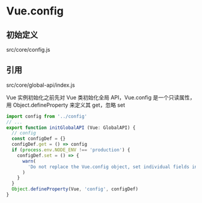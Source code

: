 # Vue.config

## 初始定义

src/core/config.js

## 引用

src/core/global-api/index.js

Vue 实例初始化之前先对 Vue 类初始化全局 API，Vue.config 是一个只读属性，用 Object.defineProperty 来定义其 get，忽略 set

```js
import config from '../config'
// ...
export function initGlobalAPI (Vue: GlobalAPI) {
  // config
  const configDef = {}
  configDef.get = () => config
  if (process.env.NODE_ENV !== 'production') {
    configDef.set = () => {
      warn(
        'Do not replace the Vue.config object, set individual fields instead.'
      )
    }
  }
  Object.defineProperty(Vue, 'config', configDef)
}
```
